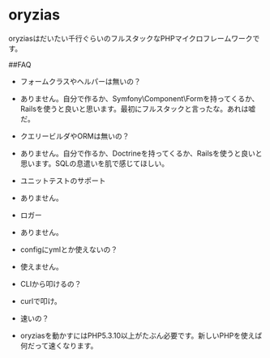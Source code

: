 oryzias
=======

oryziasはだいたい千行ぐらいのフルスタックなPHPマイクロフレームワークです。

##FAQ

+ フォームクラスやヘルパーは無いの？
 + ありません。自分で作るか、Symfony\Component\Formを持ってくるか、Railsを使うと良いと思います。最初にフルスタックと言ったな。あれは嘘だ。

+ クエリービルダやORMは無いの？
 + ありません。自分で作るか、Doctrineを持ってくるか、Railsを使うと良いと思います。SQLの息遣いを肌で感じてほしい。

+ ユニットテストのサポート
 + ありません。

+ ロガー
 + ありません。

+ configにymlとか使えないの？
 + 使えません。

+ CLIから叩けるの？
 + curlで叩け。

+ 速いの？
 + oryziasを動かすにはPHP5.3.10以上がたぶん必要です。新しいPHPを使えば何だって速くなります。
